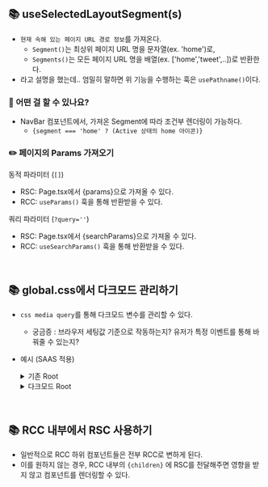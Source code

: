## 📚 useSelectedLayoutSegment(s)

- `현재 속해 있는 페이지 URL 경로 정보`를 가져온다.
  - `Segment()`는 최상위 페이지 URL 명을 문자열(ex. 'home')로,
  - `Segments()`는 모든 페이지 URL 명을 배열(ex. ['home','tweet',..])로 반환한다.
- 라고 설명을 했는데.. 엄밀히 말하면 위 기능을 수행하는 훅은 `usePathname()`이다.

### 💭 어떤 걸 할 수 있나요?

- NavBar 컴포넌트에서, 가져온 Segment에 따라 조건부 렌더링이 가능하다.
  - `{segment === 'home' ? (Active 상태의 home 아이콘)}`

### ✏️ 페이지의 Params 가져오기

동적 파라미터 (`[]`)

- RSC: Page.tsx에서 {params}으로 가져올 수 있다.
- RCC: `useParams()` 훅을 통해 반환받을 수 있다.

쿼리 파라미터 (`?query=''`)

- RSC: Page.tsx에서 {searchParams}으로 가져올 수 있다.
- RCC: `useSearchParams()` 훅을 통해 반환받을 수 있다.

<br/>

## 📚 global.css에서 다크모드 관리하기

- `css media query`를 통해 다크모드 변수를 관리할 수 있다.
  - 궁금증 : 브라우저 세팅값 기준으로 작동하는지? 유저가 특정 이벤트를 통해 바꿔줄 수 있는지?
- 예시 (SAAS 적용)

    <details>

    <summary>기존 Root</summary>

  ```
  :root {
    --max-width: 1100px;
    --border-radius: 12px;
    --font-mono: ui-monospace, Menlo, Monaco, 'Cascadia Mono', 'Segoe UI Mono',
      'Roboto Mono', 'Oxygen Mono', 'Ubuntu Monospace', 'Source Code Pro',
      'Fira Mono', 'Droid Sans Mono', 'Courier New', monospace;

    --foreground-rgb: 0, 0, 0;
    --background-start-rgb: 214, 219, 220;
    --background-end-rgb: 255, 255, 255;

    --primary-glow: conic-gradient(
      from 180deg at 50% 50%,
      #16abff33 0deg,
      #0885ff33 55deg,
      #54d6ff33 120deg,
      #0071ff33 160deg,
      transparent 360deg
    );
    --secondary-glow: radial-gradient(
      rgba(255, 255, 255, 1),
      rgba(255, 255, 255, 0)
    );

    --tile-start-rgb: 239, 245, 249;
    --tile-end-rgb: 228, 232, 233;
    --tile-border: conic-gradient(
      #00000080,
      #00000040,
      #00000030,
      #00000020,
      #00000010,
      #00000010,
      #00000080
    );

    --callout-rgb: 238, 240, 241;
    --callout-border-rgb: 172, 175, 176;
    --card-rgb: 180, 185, 188;
    --card-border-rgb: 131, 134, 135;
  }
  ```

  </details>

  <details>
  <summary>다크모드 Root</summary>

  ```
  @media (prefers-color-scheme: dark) {
  :root {
  --foreground-rgb: 255, 255, 255;
  --background-start-rgb: 0, 0, 0;
  --background-end-rgb: 0, 0, 0;

      --primary-glow: radial-gradient(rgba(1, 65, 255, 0.4), rgba(1, 65, 255, 0));
      --secondary-glow: linear-gradient(
        to bottom right,
        rgba(1, 65, 255, 0),
        rgba(1, 65, 255, 0),
        rgba(1, 65, 255, 0.3)
      );

      --tile-start-rgb: 2, 13, 46;
      --tile-end-rgb: 2, 5, 19;
      --tile-border: conic-gradient(
        #ffffff80,
        #ffffff40,
        #ffffff30,
        #ffffff20,
        #ffffff10,
        #ffffff10,
        #ffffff80
      );

      --callout-rgb: 20, 20, 20;
      --callout-border-rgb: 108, 108, 108;
      --card-rgb: 100, 100, 100;
      --card-border-rgb: 200, 200, 200;

  }
  }
  ```

  </details>

<br/>

## 📚 RCC 내부에서 RSC 사용하기

- 일반적으로 RCC 하위 컴포넌트들은 전부 RCC로 변하게 된다.
- 이를 원하지 않는 경우, RCC 내부의 `{children}` 에 RSC를 전달해주면 영향을 받지 않고 컴포넌트를 렌더링할 수 있다.
